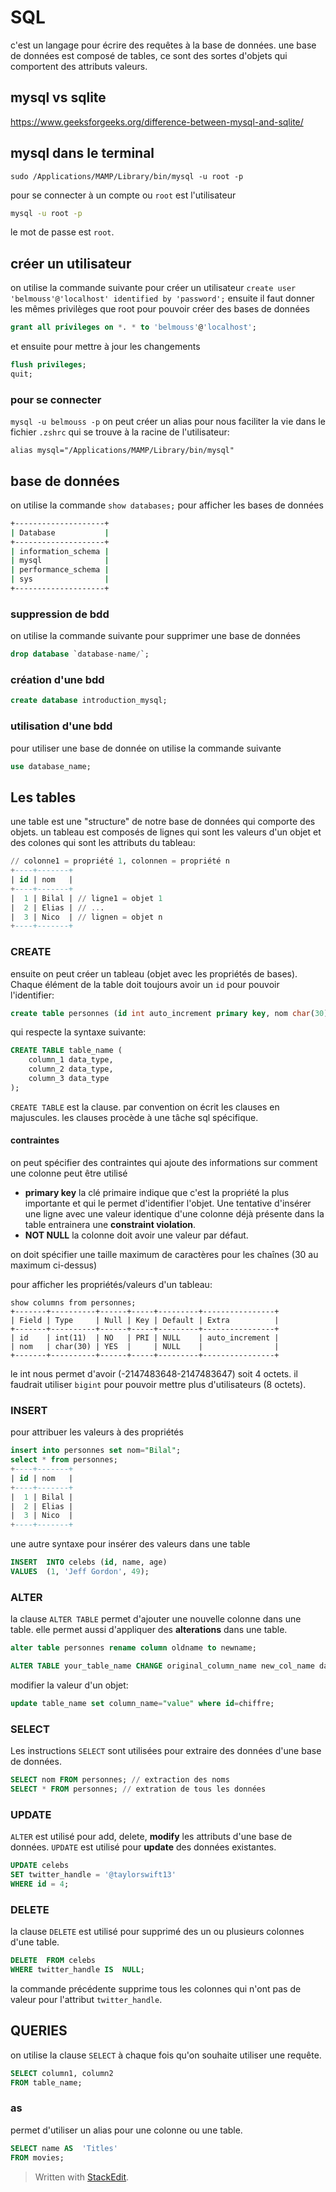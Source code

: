 ﻿
# SQL
c'est un langage pour écrire des requêtes à la base de données.
une base de données est composé de tables, ce sont des sortes d'objets qui comportent des attributs valeurs.

## mysql vs sqlite
https://www.geeksforgeeks.org/difference-between-mysql-and-sqlite/


## mysql dans le terminal
```
sudo /Applications/MAMP/Library/bin/mysql -u root -p
```

pour se connecter à un compte ou `root` est l'utilisateur
```bash
mysql -u root -p
```
le mot de passe est `root`.

## créer un utilisateur
on utilise la commande suivante pour créer un utilisateur
```create user 'belmouss'@'localhost' identified by 'password';```
ensuite il faut donner les mêmes privilèges que root pour pouvoir créer des bases de données
```sql
grant all privileges on *. * to 'belmouss'@'localhost';
```
et ensuite pour mettre à jour les changements
```sql
flush privileges;
quit;
```

### pour se connecter
```mysql -u belmouss -p```
on peut créer un alias pour nous faciliter la vie dans le fichier `.zshrc` qui se trouve à la racine de l'utilisateur:
```
alias mysql="/Applications/MAMP/Library/bin/mysql"
```

## base de données
on utilise la commande `show databases;` pour afficher les bases de données
```bash
+--------------------+
| Database           |
+--------------------+
| information_schema |
| mysql              |
| performance_schema |
| sys                |
+--------------------+
```

### suppression de bdd
on utilise la commande suivante pour supprimer une base de données
```sql
drop database `database-name/`;
```

### création d'une bdd
```sql
create database introduction_mysql;
```

### utilisation d'une bdd
pour utiliser une base de donnée on utilise la commande suivante
```sql
use database_name;
```

## Les tables
une table est une "structure" de notre base de données qui comporte des objets. un tableau est composés de lignes qui sont les valeurs d'un objet et des colones qui sont les attributs du tableau:
```sql
// colonne1 = propriété 1, colonnen = propriété n
+----+-------+
| id | nom   |
+----+-------+
|  1 | Bilal | // ligne1 = objet 1
|  2 | Elias | // ...
|  3 | Nico  | // lignen = objet n
+----+-------+
```
### CREATE
ensuite on peut créer un tableau (objet avec les propriétés de bases). Chaque élément de la table doit toujours avoir un `id` pour pouvoir l'identifier:

```sql
create table personnes (id int auto_increment primary key, nom char(30));
```
qui respecte la syntaxe suivante:
```sql
CREATE TABLE table_name (  
	column_1 data_type,  
	column_2 data_type,  
	column_3 data_type  
);
```
`CREATE TABLE` est la clause. par convention on écrit les clauses en majuscules. les clauses procède à une tâche sql spécifique.


#### contraintes
on peut spécifier des contraintes qui ajoute des informations sur comment une colonne peut être utilisé

- **primary key**
la clé primaire indique que c'est la propriété la plus importante et qui le permet d'identifier l'objet. Une tentative d'insérer une ligne avec une valeur identique d'une colonne déjà présente dans la table entrainera une **constraint violation**.
- **NOT NULL**
la colonne doit avoir une valeur par défaut.



on doit spécifier une taille maximum de caractères pour les chaînes (30 au maximum  ci-dessus)

pour afficher les propriétés/valeurs d'un tableau:

```
show columns from personnes;
+-------+----------+------+-----+---------+----------------+
| Field | Type     | Null | Key | Default | Extra          |
+-------+----------+------+-----+---------+----------------+
| id    | int(11)  | NO   | PRI | NULL    | auto_increment |
| nom   | char(30) | YES  |     | NULL    |                |
+-------+----------+------+-----+---------+----------------+
```
le int nous permet  d'avoir (-2147483648-2147483647) soit 4 octets. il faudrait utiliser `bigint` pour pouvoir mettre plus d'utilisateurs (8 octets).

### INSERT
pour attribuer les valeurs à des propriétés
```sql
insert into personnes set nom="Bilal";
select * from personnes;
+----+-------+
| id | nom   |
+----+-------+
|  1 | Bilal |
|  2 | Elias |
|  3 | Nico  |
+----+-------+
```
une autre syntaxe pour insérer des valeurs dans une table
```sql
INSERT  INTO celebs (id, name, age)  
VALUES  (1, 'Jeff Gordon', 49);
```

### ALTER
la clause `ALTER TABLE` permet d'ajouter une nouvelle colonne dans une table. elle permet aussi d'appliquer des **alterations** dans une table.
```sql
alter table personnes rename column oldname to newname;
```
```sql
ALTER TABLE your_table_name CHANGE original_column_name new_col_name data_type;
```
modifier la valeur d'un objet:
```sql
update table_name set column_name="value" where id=chiffre;
```

### SELECT
Les instructions `SELECT` sont utilisées pour extraire des données d'une base de données.
```sql
SELECT nom FROM personnes; // extraction des noms
SELECT * FROM personnes; // extration de tous les données
```

### UPDATE
`ALTER` est utilisé pour add, delete, **modify** les attributs d'une base de données. `UPDATE` est utilisé pour **update** des données existantes. 
```sql
UPDATE celebs
SET twitter_handle = '@taylorswift13'
WHERE id = 4;
```

### DELETE
la clause `DELETE` est utilisé pour supprimé des un ou plusieurs colonnes d'une table.
```sql
DELETE  FROM celebs  
WHERE twitter_handle IS  NULL;
```
la commande précédente supprime tous les colonnes qui n'ont pas de valeur pour l'attribut `twitter_handle`.


## QUERIES
on utilise la clause `SELECT` à chaque fois qu'on souhaite utiliser une requête.
```sql
SELECT column1, column2  
FROM table_name;
```
### as
permet d'utiliser un alias pour une colonne ou une table.
```sql
SELECT name AS  'Titles'  
FROM movies;
```

> Written with [StackEdit](https://stackedit.io/).
